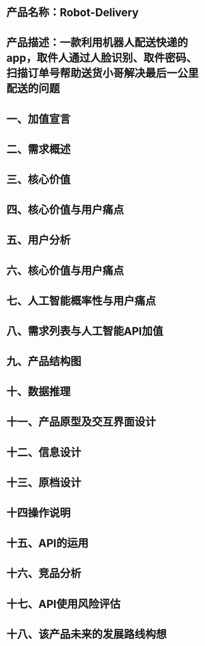# 产品名称：Robot-Delivery
# 产品描述：一款利用机器人配送快递的app，取件人通过人脸识别、取件密码、扫描订单号帮助送货小哥解决最后一公里配送的问题
# 一、加值宣言
# 二、需求概述
# 三、核心价值
# 四、核心价值与用户痛点 
# 五、用户分析
# 六、核心价值与用户痛点
# 七、人工智能概率性与用户痛点
# 八、需求列表与人工智能API加值
# 九、产品结构图
# 十、数据推理
# 十一、产品原型及交互界面设计
# 十二、信息设计
# 十三、原档设计
# 十四操作说明
# 十五、API的运用
# 十六、竞品分析
# 十七、API使用风险评估
# 十八、该产品未来的发展路线构想
